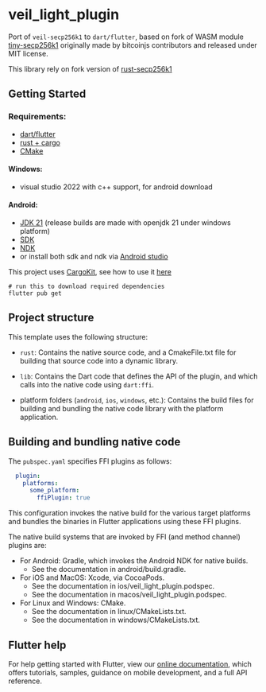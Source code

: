 # veil_light_plugin

Port of `veil-secp256k1` to `dart/flutter`, based on fork of WASM module [tiny-secp256k1](https://github.com/steel97/tiny-secp256k1) originally made by bitcoinjs contributors and released under MIT license.

This library rely on fork version of [rust-secp256k1](https://github.com/steel97/rust-secp256k1/tree/standalone)

## Getting Started
### Requirements:
- [dart/flutter](https://docs.flutter.dev/get-started/install)
- [rust + cargo](https://www.rust-lang.org/tools/install)
- [CMake](https://cmake.org/download/)

#### Windows:
- visual studio 2022 with c++ support, for android download

#### Android:
- [JDK 21](https://jdk.java.net/21/) (release builds are made with openjdk 21 under windows platform)
- [SDK](https://developer.android.com/tools/releases/platform-tools)
- [NDK](https://developer.android.com/ndk)
- or install both sdk and ndk via [Android studio](https://developer.android.com/studio)

This project uses [CargoKit](https://github.com/irondash/cargokit), see how to use it [here](https://matejknopp.com/post/flutter_plugin_in_rust_with_no_prebuilt_binaries/)

```
# run this to download required dependencies
flutter pub get
```

## Project structure

This template uses the following structure:

* `rust`: Contains the native source code, and a CmakeFile.txt file for building
  that source code into a dynamic library.

* `lib`: Contains the Dart code that defines the API of the plugin, and which
  calls into the native code using `dart:ffi`.

* platform folders (`android`, `ios`, `windows`, etc.): Contains the build files
  for building and bundling the native code library with the platform application.

## Building and bundling native code

The `pubspec.yaml` specifies FFI plugins as follows:

```yaml
  plugin:
    platforms:
      some_platform:
        ffiPlugin: true
```

This configuration invokes the native build for the various target platforms
and bundles the binaries in Flutter applications using these FFI plugins.


The native build systems that are invoked by FFI (and method channel) plugins are:

* For Android: Gradle, which invokes the Android NDK for native builds.
  * See the documentation in android/build.gradle.
* For iOS and MacOS: Xcode, via CocoaPods.
  * See the documentation in ios/veil_light_plugin.podspec.
  * See the documentation in macos/veil_light_plugin.podspec.
* For Linux and Windows: CMake.
  * See the documentation in linux/CMakeLists.txt.
  * See the documentation in windows/CMakeLists.txt.


## Flutter help

For help getting started with Flutter, view our
[online documentation](https://flutter.dev/docs), which offers tutorials,
samples, guidance on mobile development, and a full API reference.

